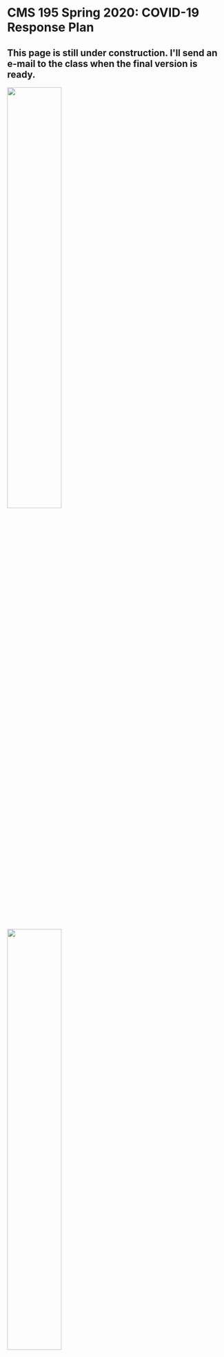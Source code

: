 # CMS 195 Spring 2020: COVID-19 Response Plan

## This page is still under construction. I'll send an e-mail to the class when the final version is ready.

<img src="https://i.chzbgr.com/full/9448823040/hDD42FB11/understand-cdc-s-covid-19-beatles-wanna-hold-hand-cdc-not-advisable-beatles-wanna-hold-hand-cdc-no" width="50%" />


<img src="https://cdn.dopl3r.com//media/memes_files/pj-theberge-atpj-theberge-cdc-wash-your-hands-frequently-neil-diamond-haaaaaands-cdc-coronavirus-is-contagious-neil-diamond-touching-haaaands-cdc-dont-touch-hands-neil-diamond-reaching-ouuuuut-cdc-please-avoid-that-neil-diamond-tou-rnS7Q.jpg" width="50%" />

## Contents

This document describes the changes we'll be making to the class in response to our shift to virtual instruction for the second half of
Spring 2020.

Please read this carefully and let me know if you have questions. It covers:

- Tools we're going to use.
- Updates to our schedule and assignments.
- My plans for delivering content to you.
- How office hours will work.

**Please remember that I'm always available to help you and answer your questions**. The format of our course has changed, but I'm 
still your professor and I'm still committed to helping each of you succeed.

You should always feel free to get in touch with me by e-mail, by Slack (discussed below), or in WebEx. If you need to set up a time
to meet live via WebEx, I'm happy to accomodate that.

## Collaboration

Previously, I'd encouraged you to talk with your classmates about the course work, but to develop all of your submissions indpendently.
Under our new situation, **I don't want you to feel isolated**, so I'm now **encouraging you to collaborate freely** to complete the
course work. To start, I'll group you into teams roughly based on the people that you've been working with in class so far. Think of your team as your remote study group. 

Note that we're not doing "group projects": **please continue to submit your work individually** so I have a record of everything that's 
turned in. You can, if you like, think of this as an environment where we're still completing indvidual assignments, but you're allowed 
to freely discuss and check your work with your fellow students.

I'll start by sending each team an invite to a dedicated Slack group. We'll stay with the initial teams for a couple of weeks: if you 
want rearrange to work with other people or if you'd prefer to work independently after that point then you can feel free to make 
changes.

## Tools

### Slack

Slack is an instant messaging app that's now widely used as a replacement for e-mail in many companies. I've created a Slack
channel for our class, `#cms-195-spring-2020`.

Use the invite link posted to Canvas to join the channel. Once you've joined, post a quick intro message and a meme to let me know you've made it.

Slack will be for general discussions, questions about course logistics, check-ins, posting memes and links, etc. It's intended to be a 
way for us to stay engaged with each other and to provide opportunities for casual question and answer sessions and collaboration.

**I won't distribute course content through Slack**.

### GitHub

We'll continue to use this GitHub site, `dansmyers/IntroToCS`, to keep distributing class content, handouts, and examples.

### Canvas

We'll keep using Canvas for grades, official course e-mails, and posting course-specific links that I don't want to put on the public 
GitHub.

### WebEx

I'll use WebEx for online office hours, discussed in more detail below.

**I do not plan to lecture synchronously over WebEx**. I know that our initial guidance from the Provost emphasized delivering classes synchronously, but I don't think that format is well-suited for our course. Instead, we will deliver most of the basic course content
asynchronously, using videos and readings, and use video conferencing for check-ins and office hours.

## Updated Course Schedule

### Remaining Topics

We have three major topics to get through for the rest of the semester:

- Strings and working with files
- Using Python's built-in lists and dictionaries
- An intro to object-oriented programming and classes

If we were in-person, we'd be able to add a unit on graphics programming, but it won't be feasible to do that in the new format (it
requires installing more software and some hands-on configuration). Those of you planning to continue with CMS 121 as your next computer 
science class will be perfectly well-prepared if we get through these last three units by the end of the semester.

My plan is to dedicate about two weeks to each unit. Each of the remaining units will have a deliverable project.


| Unit         | Topic                         | Start  |   End  | Deliverable     |
| -------------|-----------------------------|--------|--------|-----------------|
| 1            | Files and Strings           |   3/25 |  4/5  | Number One Jams (Billboard Chart Data Analysis)  |
| 2            | Lists and Dictionaries      |   4/6 |  4/19  | It's a Secret to Everybody (Cryptography)    |
| 3            | Classes and Objects         |  4/20  |  End of the Semester  | Build Something Awesome |

### Autograded Problem Sets

Continue to work on the autograded problem sets. You are still responsible for finishing at least 90% of the autograded problems
by the end of the semester to get full credit.

Unit 1 (files and strings) will cover all of the material you need for Problem Set 7. Unit 2 (lists) will cover the material for 
Problem Set 8.

### Final Exam

**The last project will substitute for the final exam**.  We will not have a written final. Giving a written exam remotely
is tough, and at this point I want to prioritize writing as much code as possible.

### Labs

The entire Science Division is dealing with the challenge of translating lab experiences to the remote format. Although this class's 
labs are theoretically easier to move online, the reality is that they still require a lot of in-person discussion and explanation in 
order to be effective.

Our remaining labs would have been based around using some interesting built-in libraries of Python to do things like plotting,
text analysis, and predictive modeling. If we were in-person, I'd be able to quickly debug any issues that came up with the new
features and answer your questions, but I don't feel comfortable expecting you to work with unfamiliar software in the remote
format.

Here's my plan: the first project will require you do a little bit of data analysis to answer some questions about the history of
the Billboard record charts. After that point, we'll have completed about four labs, in addition to the other simulation-related
projects that are in Problem Set 6. I feel comfortable leaving that as a sufficient amount of lab work for this semester.

### Challenge Projects

Two challenge projects have been posted:

- Writing a tutorial blog post about a feature of Python or example problem. To simplify this project: **you don't need to publish your post on the web**. You can complete the post in a regular text editor and then upload it to an assignment on Canvas that I'll create.

- Solving some problems from Project Euler.

There will be a reflective writing challenge project posted toward the end of the semester and one more programming-related project.

## Content Delivery and Office Hours

### Course Content



### Office Hours


